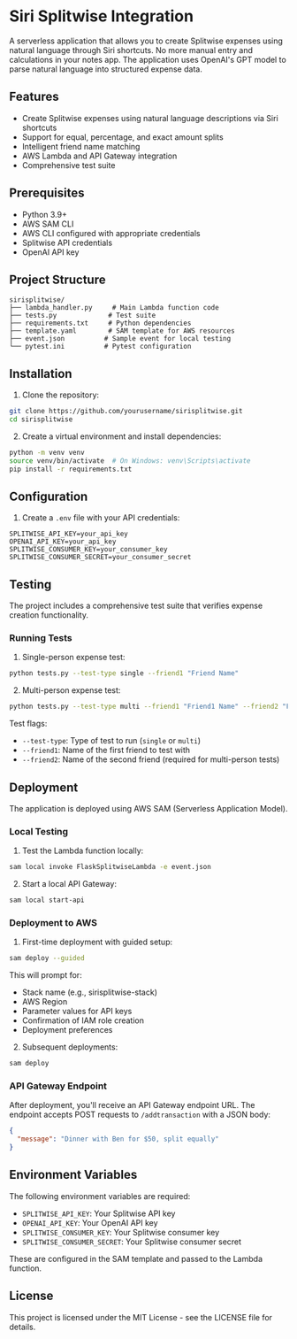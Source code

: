 # Siri Splitwise Integration

A serverless application that allows you to create Splitwise expenses using natural language through Siri shortcuts. No more manual entry and calculations in your notes app. The application uses OpenAI's GPT model to parse natural language into structured expense data.

## Features

- Create Splitwise expenses using natural language descriptions via Siri shortcuts
- Support for equal, percentage, and exact amount splits
- Intelligent friend name matching
- AWS Lambda and API Gateway integration
- Comprehensive test suite

## Prerequisites

- Python 3.9+
- AWS SAM CLI
- AWS CLI configured with appropriate credentials
- Splitwise API credentials
- OpenAI API key

## Project Structure

```
sirisplitwise/
├── lambda_handler.py     # Main Lambda function code
├── tests.py             # Test suite
├── requirements.txt     # Python dependencies
├── template.yaml        # SAM template for AWS resources
├── event.json          # Sample event for local testing
└── pytest.ini          # Pytest configuration
```

## Installation

1. Clone the repository:
```bash
git clone https://github.com/yourusername/sirisplitwise.git
cd sirisplitwise
```

2. Create a virtual environment and install dependencies:
```bash
python -m venv venv
source venv/bin/activate  # On Windows: venv\Scripts\activate
pip install -r requirements.txt
```

## Configuration

1. Create a `.env` file with your API credentials:
```
SPLITWISE_API_KEY=your_api_key
OPENAI_API_KEY=your_api_key
SPLITWISE_CONSUMER_KEY=your_consumer_key
SPLITWISE_CONSUMER_SECRET=your_consumer_secret
```

## Testing

The project includes a comprehensive test suite that verifies expense creation functionality.

### Running Tests

1. Single-person expense test:
```bash
python tests.py --test-type single --friend1 "Friend Name"
```

2. Multi-person expense test:
```bash
python tests.py --test-type multi --friend1 "Friend1 Name" --friend2 "Friend2 Name"
```

Test flags:
- `--test-type`: Type of test to run (`single` or `multi`)
- `--friend1`: Name of the first friend to test with
- `--friend2`: Name of the second friend (required for multi-person tests)

## Deployment

The application is deployed using AWS SAM (Serverless Application Model).

### Local Testing

1. Test the Lambda function locally:
```bash
sam local invoke FlaskSplitwiseLambda -e event.json
```

2. Start a local API Gateway:
```bash
sam local start-api
```

### Deployment to AWS

1. First-time deployment with guided setup:
```bash
sam deploy --guided
```

This will prompt for:
- Stack name (e.g., sirisplitwise-stack)
- AWS Region
- Parameter values for API keys
- Confirmation of IAM role creation
- Deployment preferences

2. Subsequent deployments:
```bash
sam deploy
```

### API Gateway Endpoint

After deployment, you'll receive an API Gateway endpoint URL. The endpoint accepts POST requests to `/addtransaction` with a JSON body:

```json
{
  "message": "Dinner with Ben for $50, split equally"
}
```

## Environment Variables

The following environment variables are required:

- `SPLITWISE_API_KEY`: Your Splitwise API key
- `OPENAI_API_KEY`: Your OpenAI API key
- `SPLITWISE_CONSUMER_KEY`: Your Splitwise consumer key
- `SPLITWISE_CONSUMER_SECRET`: Your Splitwise consumer secret

These are configured in the SAM template and passed to the Lambda function.

## License

This project is licensed under the MIT License - see the LICENSE file for details.
